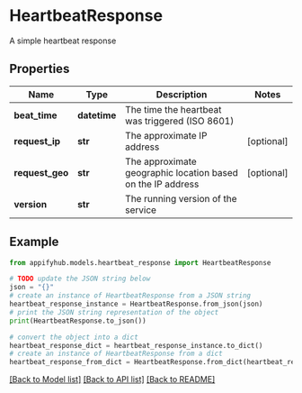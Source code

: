 # HeartbeatResponse

A simple heartbeat response

## Properties

Name | Type | Description | Notes
------------ | ------------- | ------------- | -------------
**beat_time** | **datetime** | The time the heartbeat was triggered (ISO 8601) | 
**request_ip** | **str** | The approximate IP address | [optional] 
**request_geo** | **str** | The approximate geographic location based on the IP address | [optional] 
**version** | **str** | The running version of the service | 

## Example

```python
from appifyhub.models.heartbeat_response import HeartbeatResponse

# TODO update the JSON string below
json = "{}"
# create an instance of HeartbeatResponse from a JSON string
heartbeat_response_instance = HeartbeatResponse.from_json(json)
# print the JSON string representation of the object
print(HeartbeatResponse.to_json())

# convert the object into a dict
heartbeat_response_dict = heartbeat_response_instance.to_dict()
# create an instance of HeartbeatResponse from a dict
heartbeat_response_from_dict = HeartbeatResponse.from_dict(heartbeat_response_dict)
```
[[Back to Model list]](../README.md#documentation-for-models) [[Back to API list]](../README.md#documentation-for-api-endpoints) [[Back to README]](../README.md)


